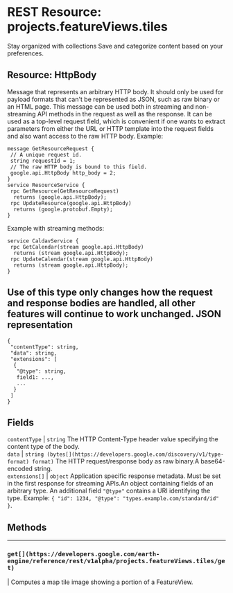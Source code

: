  
#  REST Resource: projects.featureViews.tiles 
Stay organized with collections  Save and categorize content based on your preferences. 
## Resource: HttpBody
Message that represents an arbitrary HTTP body. It should only be used for payload formats that can't be represented as JSON, such as raw binary or an HTML page.
This message can be used both in streaming and non-streaming API methods in the request as well as the response.
It can be used as a top-level request field, which is convenient if one wants to extract parameters from either the URL or HTTP template into the request fields and also want access to the raw HTTP body.
Example:
```
message GetResourceRequest {
 // A unique request id.
 string requestId = 1;
 // The raw HTTP body is bound to this field.
 google.api.HttpBody http_body = 2;
}
service ResourceService {
 rpc GetResource(GetResourceRequest)
  returns (google.api.HttpBody);
 rpc UpdateResource(google.api.HttpBody)
  returns (google.protobuf.Empty);
}

```

Example with streaming methods:
```
service CaldavService {
 rpc GetCalendar(stream google.api.HttpBody)
  returns (stream google.api.HttpBody);
 rpc UpdateCalendar(stream google.api.HttpBody)
  returns (stream google.api.HttpBody);
}

```

Use of this type only changes how the request and response bodies are handled, all other features will continue to work unchanged.
JSON representation  
---  
```
{
 "contentType": string,
 "data": string,
 "extensions": [
  {
   "@type": string,
   field1: ...,
   ...
  }
 ]
}
```
  
Fields  
---  
`contentType` |  `string` The HTTP Content-Type header value specifying the content type of the body.  
`data` |  `string (bytes[](https://developers.google.com/discovery/v1/type-format) format)` The HTTP request/response body as raw binary.A base64-encoded string.  
`extensions[]` |  `object` Application specific response metadata. Must be set in the first response for streaming APIs.An object containing fields of an arbitrary type. An additional field `"@type"` contains a URI identifying the type. Example: `{ "id": 1234, "@type": "types.example.com/standard/id" }`.  
## Methods  
---  
### `get[](https://developers.google.com/earth-engine/reference/rest/v1alpha/projects.featureViews.tiles/get)`
|  Computes a map tile image showing a portion of a FeatureView.  
